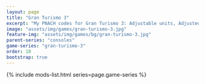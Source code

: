 ```yaml
---
layout: page
title: "Gran Turismo 3"
excerpt: "My PNACH codes for Gran Turismo 3: Adjustable units, Adjusted trigger sensitivity."
image: "assets/img/games/gran-turismo-3.jpg"
feature-img: "assets/img/games/bg/gran-turismo-3.jpg"
parent-series: "consoles"
game-series: "gran-turismo-3"
order: 10
bootstrap: true
---
```


{% include mods-list.html series=page.game-series %}
